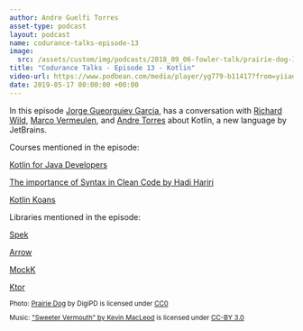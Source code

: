 ```yaml
---
author: Andre Guelfi Torres
asset-type: podcast
layout: podcast
name: codurance-talks-episode-13
image: 
  src: /assets/custom/img/podcasts/2018_09_06-fowler-talk/prairie-dog-1470659_1280.jpg
title: "Codurance Talks - Episode 13 - Kotlin"
video-url: https://www.podbean.com/media/player/yg779-b11417?from=yiiadmin&download=1&version=1&vjs=1&skin=1&auto=0&share=1&fonts=Helvetica&download=1&rtl=0&pbad=1
date: 2019-05-17 00:00:00 +00:00
---
```


In this episode [Jorge Gueorguiev Garcia](https://codurance.com/publications/author/jorge-gueorguiev-garcia/), has a conversation with [Richard Wild](https://codurance.com/publications/author/richard-wild/), 
[Marco Vermeulen](https://github.com/marc0der), and [Andre Torres](https://codurance.com/publications/author/andre-torres/) about Kotlin, a new language by JetBrains. 


Courses mentioned in the episode:

[Kotlin for Java Developers](https://www.coursera.org/learn/kotlin-for-java-developers)

[The importance of Syntax in Clean Code by Hadi Hariri](https://www.youtube.com/watch?v=pAFiPjXEOtg)

[Kotlin Koans](https://play.kotlinlang.org/koans/overview)

Libraries mentioned in the episode:

[Spek](https://spekframework.org/)

[Arrow](https://arrow-kt.io/)

[MockK](https://mockk.io/)

[Ktor](https://ktor.io/)

<sub>

Photo: [Prairie Dog](https://pixabay.com/en/prairie-dog-singing-musical-rodent-1470659/) by DigiPD is licensed under [CC0](https://creativecommons.org/publicdomain/zero/1.0/deed.en)


Music: ["Sweeter Vermouth" by Kevin MacLeod](https://incompetech.com/music/royalty-free/music.html) is licensed under [CC-BY 3.0](http://creativecommons.org/licenses/by/3.0/)

</sub>
